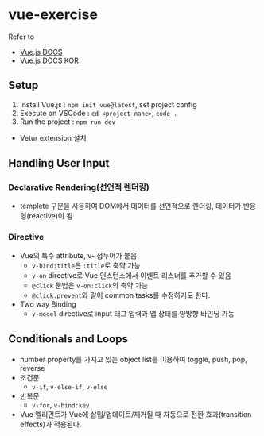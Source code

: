 # vue-exercise

Refer to

- [Vue.js DOCS ](https://vuejs.org/guide/introduction.html)
- [Vue.js DOCS KOR](https://v3.ko.vuejs.org/guide/introduction.html)

## Setup

1. Install Vue.js : `npm init vue@latest`, set project config
2. Execute on VSCode : `cd <project-nane>`, `code .`
3. Run the project : `npm run dev`

- Vetur extension 설치

## Handling User Input

### Declarative Rendering(선언적 렌더링)

- templete 구문을 사용하여 DOM에서 데이터를 선언적으로 렌더링, 데이터가 반응형(reactive)이 됨

### Directive

- Vue의 특수 attribute, v- 접두어가 붙음
  - `v-bind:title`은 `:title`로 축약 가능
  - `v-on` directive로 Vue 인스턴스에서 이벤트 리스너를 추가할 수 있음
  - `@click` 문법은 `v-on:click`의 축약 가능
  - `@click.prevent`와 같이 common tasks를 수정하기도 한다.
- Two way Binding
  - `v-model` directive로 input 태그 입력과 앱 상태를 양방향 바인딩 가능

## Conditionals and Loops

- number property를 가지고 있는 object list를 이용하여 toggle, push, pop, reverse
- 조건문
  - `v-if`, `v-else-if`, `v-else`
- 반복문
  - `v-for`, `v-bind:key`
- Vue 엘리먼트가 Vue에 삽입/업데이트/제거될 때 자동으로 전환 효과(transition effects)가 적용된다.
